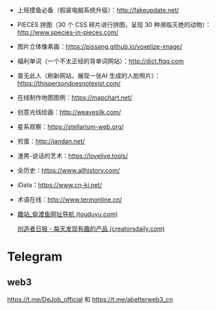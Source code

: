 - 上班摸鱼必备（假装电脑系统升级）：http://fakeupdate.net/

- PIECES 拼图（30 个 CSS 碎片进行拼图，呈现 30 种濒临灭绝的动物）：http://www.species-in-pieces.com/

- 图片立体像素画：https://pissang.github.io/voxelize-image/

- 福利单词（一个不太正经的背单词网站）：http://dict.ftqq.com

- 查无此人（刷新网站，展现一张AI 生成的人脸照片）：https://thispersondoesnotexist.com/

- 在线制作地图图例：https://mapchart.net/

- 创意光线绘画：http://weavesilk.com/

- 星系观察：https://stellarium-web.org/

- 煎蛋：http://jandan.net/

- 渣男-说话的艺术：https://lovelive.tools/

- 全历史：https://www.allhistory.com/

- iData：https://www.cn-ki.net/

- 术语在线：http://www.termonline.cn/

- [趣站_偷渡鱼网址导航 (touduyu.com)](https://touduyu.com/sites)

  [创造者日报 - 每天发现有趣的产品 (creatorsdaily.com)](https://creatorsdaily.com/)

# Telegram

## web3

https://t.me/DeJob_official 和 https://t.me/abetterweb3_cn